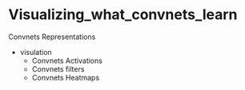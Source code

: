 # Visualizing_what_convnets_learn
Convnets Representations
- visulation
  + Convnets Activations
  + Convnets filters
  + Convnets Heatmaps
